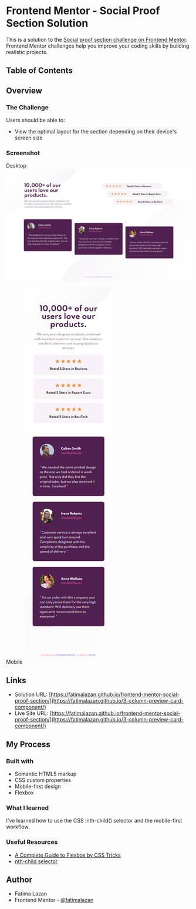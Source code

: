 # Frontend Mentor - Social Proof Section Solution

This is a solution to the [Social proof section challenge on Frontend Mentor](https://www.frontendmentor.io/challenges/social-proof-section-6e0qTv_bA). Frontend Mentor challenges help you improve your coding skills by building realistic projects. 

## Table of Contents

## Overview

### The Challenge

Users should be able to:

- View the optimal layout for the section depending on their device's screen size

### Screenshot

Desktop
![image](https://github.com/fatimalazan/frontend-mentor-social-proof-section/blob/397e3d353e64aee26e93de7aa37ee59751cf9206/images/screenshot-desktop.png)

Mobile
![image](https://github.com/fatimalazan/frontend-mentor-social-proof-section/blob/397e3d353e64aee26e93de7aa37ee59751cf9206/images/screenshot-mobile.png)

## Links

- Solution URL: [https://fatimalazan.github.io/frontend-mentor-social-proof-section/](https://fatimalazan.github.io/3-column-preview-card-component/)
- Live Site URL: [https://fatimalazan.github.io/frontend-mentor-social-proof-section/](https://fatimalazan.github.io/3-column-preview-card-component/)

## My Process

### Built with

- Semantic HTML5 markup
- CSS custom properties
- Mobile-first design
- Flexbox

### What I learned
I've learned how to use the CSS :nth-child() selector and the mobile-first workflow.

### Useful Resources

- [A Complete Guide to Flexbox by CSS Tricks](https://css-tricks.com/snippets/css/a-guide-to-flexbox/)
- [nth-child selector](https://www.w3schools.com/cssref/sel_nth-child.asp)

## Author

- Fatima Lazan
- Frontend Mentor - [@fatimalazan](https://www.frontendmentor.io/profile/fatimalazan)
